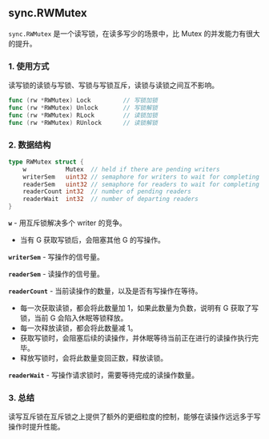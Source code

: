 ## sync.RWMutex

`sync.RWMutex` 是一个读写锁，在读多写少的场景中，比 Mutex 的并发能力有很大的提升。

### 1. 使用方式

读写锁的读锁与写锁、写锁与写锁互斥，读锁与读锁之间互不影响。

```go
func (rw *RWMutex) Lock         // 写锁加锁
func (rw *RWMutex) Unlock       // 写锁解锁
func (rw *RWMutex) RLock        // 读锁加锁
func (rw *RWMutex) RUnlock      // 读锁解锁
```

### 2. 数据结构

```go
type RWMutex struct {
	w           Mutex  // held if there are pending writers
	writerSem   uint32 // semaphore for writers to wait for completing readers
	readerSem   uint32 // semaphore for readers to wait for completing writers
	readerCount int32  // number of pending readers
	readerWait  int32  // number of departing readers
}
```

**`w`** - 用互斥锁解决多个 writer 的竞争。

- 当有 G 获取写锁后，会阻塞其他 G 的写操作。

**`writerSem`** - 写操作的信号量。

**`readerSem`** - 读操作的信号量。

**`readerCount`** - 当前读操作的数量，以及是否有写操作在等待。

- 每一次获取读锁，都会将此数量加 1，如果此数量为负数，说明有 G 获取了写锁，当前 G 会陷入休眠等锁释放。
- 每一次释放读锁，都会将此数量减 1。
- 获取写锁时，会阻塞后续的读操作，并休眠等待当前正在进行的读操作执行完毕。
- 释放写锁时，会将此数量变回正数，释放读锁。

**`readerWait`** - 写操作请求锁时，需要等待完成的读操作数量。

### 3. 总结

读写互斥锁在互斥锁之上提供了额外的更细粒度的控制，能够在读操作远远多于写操作时提升性能。


